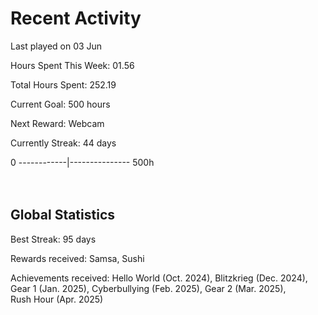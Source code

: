 # Recent Activity
Last played on 03 Jun  

Hours Spent This Week: 01.56  

Total Hours Spent: 252.19  

Current Goal: 500 hours  

Next Reward: Webcam

Currently Streak: 44 days 

0 ------------|--------------- 500h  
<br><br>

## Global Statistics
Best Streak: 95 days

Rewards received: Samsa, Sushi

Achievements received: Hello World (Oct. 2024), Blitzkrieg (Dec. 2024), Gear 1 (Jan. 2025), Cyberbullying (Feb. 2025), Gear 2 (Mar. 2025),  
Rush Hour (Apr. 2025)
